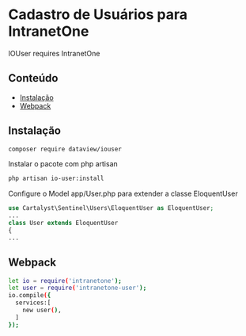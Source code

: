 
# Cadastro de Usuários para IntranetOne
IOUser requires IntranetOne
## Conteúdo
 
- [Instalação](#instalação)
- [Webpack](#webpack) 

## Instalação

```sh
composer require dataview/iouser
```
Instalar o pacote com php artisan
```sh
php artisan io-user:install
```
Configure o Model app/User.php para extender a classe EloquentUser 
```php
use Cartalyst\Sentinel\Users\EloquentUser as EloquentUser;
...
class User extends EloquentUser
{
...
```

## Webpack
  
```sh
let io = require('intranetone');
let user = require('intranetone-user');
io.compile({
  services:[
    new user(),
  ]
});
```
 